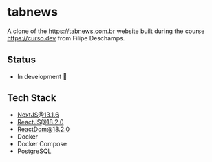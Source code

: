 # tabnews

A clone of the https://tabnews.com.br website built during the course https://curso.dev from Filipe Deschamps.

## Status

- In development 🚧

## Tech Stack

- NextJS@13.1.6
- ReactJS@18.2.0
- ReactDom@18.2.0
- Docker
- Docker Compose
- PostgreSQL
